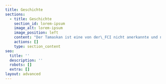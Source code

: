 ```yaml
---
title: Geschichte
sections:
  - title: Geschichte
    section_id: lorem-ipsum
    image_alt: lorem-ipsum
    image_position: left
    content: "Der Tamaskan ist eine von der\_FCI nicht anerkannte und noch seltene Hunderasse aus Finnland, die mit dem Ziel gezüchtet wird, dem Wolf so ähnlich wie möglich zu sehen, ohne dabei die positiven Eigenschaften eines\_Haushundes zu verlieren.\n\n\n\nDie Zucht des Tamaskan begann in den 80er Jahren mit fünf\_[Schlittenhunden](https://de.wikipedia.org/wiki/Schlittenhund)\_unbekannten Ursprungs, die als\_*Husky-Typ*\_beschrieben wurden und aus den USA nach\_[Großbritannien](https://de.wikipedia.org/wiki/Vereinigtes_K%C3%B6nigreich)\_importiert und dort später mit\_[Sibirischen Huskies](https://de.wikipedia.org/wiki/Siberian_Husky),\_[Alaskan Malamutes](https://de.wikipedia.org/wiki/Alaskan_Malamute),\_[Samojede](https://de.wikipedia.org/wiki/Samojede_\\(Hunderasse\\)),\_[Kanadischer Eskimohund](https://de.wikipedia.org/wiki/Kanadischer_Eskimohund)\_und\_[Deutschen Schäferhunden](https://de.wikipedia.org/wiki/Deutscher_Sch%C3%A4ferhund)\_bzw. entsprechenden\_[Mischlingen](https://de.wikipedia.org/wiki/Mischlingshund)\_gekreuzt und deren Nachkommen später nach Finnland exportiert und dort mit weiteren wolfsartig aussehenden Schlittenhunden vermischt wurden. . Danach wurden die so entstandenen Hunde nur noch untereinander gekreuzt. Das Ziel dabei war, einen Hund zu züchten der äußerlich einem Wolf glich, aber als Arbeits- und Familienhund geeignet war.\_\n\n\nBis zu dem Zeitpunkt, wo die Hunde nicht mehr mit anderen Rassen vermischt wurden, ist sich niemand sicher, wie bei der Züchtung vorgegangen wurde, da keine Daten zu den damaligen Zuchtvorgängen verfügbar sind. Ursprünglich wurden diese Hunde als Wolf-Hund (englisch „wolf-dog“) bezeichnet. Da dieser Name aber zu Missverständnissen führen konnte und der Tamaskan angeblich nicht näher mit Wölfen verwandt ist als die meisten anderen Haushunde auch, wurde die Rasse 1988 zu Northern Inuit umbenannt. Dadurch wurde die Northern Inuit Gesellschaft gegründet. Einige Zeit später kam es aber zum Bruch darüber wie es mit der Entwicklung der Rasse weitergehen sollte und eine zweite Gesellschaft entstand. Da es nun zwei Gesellschaften gab und sich die beiden Zuchtlinien in unterschiedliche Richtungen entwickelten, änderte eine Gesellschaft den Namen ihrer Zuchtlinie in Utonagan um. Daraufhin gründete man die Utonagan Gesellschaft welche später aufhörte zu existieren und durch die Britische & Internationale Utonagan Gesellschaft abgelöst wurde, deren Hunde sich bereits von den ursprünglichen Hunden unterschieden.\n\nDa die ursprünglichen Züchter ungenaue Zuchtstatistiken führten, kam es zu Verpaarungen von nahe verwandten Hunden und dadurch zu Gesundheitsproblemen, welche aber erst viel später entdeckt wurden. Daher war es nötig, sich nach anderen Hunden umzusehen, die über die gewünschten körperlichen und geistigen Eigenschaften verfügten.\n\nIm Jahr 2005 führte die Suche nach Lappland, wo man Schlittenhunde mit ähnlichem Aussehen entdeckte. Nach einigen Verhandlungen wurde eine Hündin erstanden und nach Großbritannien importiert und fünf weitere Hunde für 2006 bei denselben Züchtern reserviert. Daraufhin wurde beschlossen, die Britische & Internationale Utonagan Gesellschaft zu schließen (die „alte“ Utonagan Gesellschaft wurde inzwischen neu gegründet) da durch die zusätzlichen Hunde der damalige Utonagan den „neuen“ Hunden bald sowieso nicht mehr ähnlich sehen würde, und man daher einen neuen Namen für diese Zucht brauchte.\n\nIm Jahr 2005 wurde dann die ursprünglich importierte Hündin zusammen mit 7 ausgesuchten Hunden aus den Blustag Kennels Großbritanniens (sowie 4 weiteren Hunden aus Großbritannien und 2 Hunden aus den Blustag Kennels der USA) nach Finnland zurück geschickt. Die reservierten 5 Hunde wurden in Lappland eingesammelt. Von diesen wurden zwei (ein Rüde und eine Hündin aus verschiedenen Würfen) nach Großbritannien exportiert. Zwei weitere Hunde wurden damals der Zucht hinzugefügt, danach keine mehr.\n\nIm Frühjahr 2006 wurde die Britische & Internationale Utonagan Gesellschaft offiziell geschlossen und das Tamaskan Dog Register gegründet. Im selben Jahr wurden auch die Tamaskan Gesellschaft Großbritanniens und der Nationale Tamaskan Club von Amerika gegründet. Seit dem Jahr 2006 wurden Tamaskan nach Holland, Großbritannien, Schweden und die USA exportiert, ebenso fanden Exporte aus den USA nach Großbritannien und Importe nach Dänemark, Deutschland und Frankreich statt.\n\nLaut Angaben des Tamaskan-Dog-Registers wurden bis 2009 noch weitere Hunde eingekreuzt, um weitere wünschenswerte Eigenschaften in die Rasse zu bringen. Unter anderem wurde bei einem Wurf in Deutschland ein\_[Saarlooswolfhund](https://de.wikipedia.org/wiki/Saarlooswolfhund)\_eingekreuzt.\n\nNach einer Neuordnung im Jahre 2011 wurde eine\_[Non-Profit-Organisation](https://de.wikipedia.org/wiki/Non-Profit-Organisation)\_gegründet, deren Vorstand sich aus acht Landesvertretern zusammensetzt. Es wurde außerdem aufgrund des sehr engen\_[Genpools](https://de.wikipedia.org/wiki/Genpool)\_beschlossen, weitere ausgewählte Hunde in die Zucht einzugliedern. Hierbei handelt es sich zum Großteil um Mischlinge, die dem Charakter und dem Aussehen des Tamaskans entsprechen.\n\nDas Wort Tamaskan kommt aus der Sprache der nordamerikanischen Ureinwohner und bedeutet so viel wie „mächtiger Wolf“ oder „starker Wolf”.\n"
    actions: []
    type: section_content
seo:
  title: ''
  description: ''
  robots: []
  extra: []
layout: advanced
---
```

